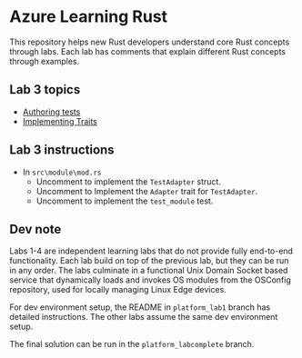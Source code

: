 # Azure Learning Rust

This repository helps new Rust developers understand core Rust concepts through labs. Each lab has comments that explain different Rust concepts through examples. 

## Lab 3 topics
- [Authoring tests](https://github.com/robertschaedler3/Fe2O3/blob/258875b66cfc9e86be385147ce491db501600f18/learn/0-what-is-rust/README.md#L39)
- [Implementing Traits](https://github.com/robertschaedler3/Fe2O3/blob/36508438ee1624fab746470a811ffe8a5e9a72c2/learn/4-traits-and-structs/README.md#L134-L135)

## Lab 3 instructions
- In `src\module\mod.rs`
  - Uncomment to implement the `TestAdapter` struct.
  - Uncomment to Implement the `Adapter` trait for `TestAdapter`.
  - Uncomment to implement the `test_module` test.


## Dev note
Labs 1-4 are independent learning labs that do not provide fully end-to-end functionality. Each lab build on top of the previous lab, but they can be run in any order. The labs culminate in a functional Unix Domain Socket based service that dynamically loads and invokes OS modules from the OSConfig repository, used for locally managing Linux Edge devices. 

For dev environment setup, the README in `platform_lab1` branch has detailed instructions. The other labs assume the same dev environment setup.

The final solution can be run in the `platform_labcomplete` branch. 